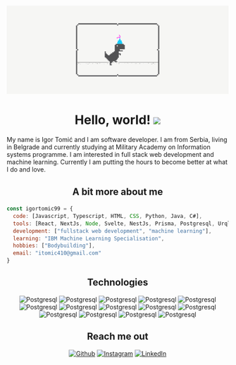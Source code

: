 <!--[![Top Langs](https://github-readme-stats.vercel.app/api/top-langs/?username=igortomic99&layout=compact&theme=dark)](https://github.com/igortomic99)-->
[![Header](Social_dino-with-hat.gif "Header")](https://github.com/igortomic99?tab=repositories)
<h1 align="center">Hello, world! <img src="https://raw.githubusercontent.com/MartinHeinz/MartinHeinz/master/wave.gif" width="30px"></h1>

My name is Igor Tomić and I am software developer. I am from Serbia, living in Belgrade and currently studying at Military Academy on Information systems programme. I am interested in full stack web development and machine learning. Currently I am putting the hours to become better at what I do and love.
</br>
<h2 align="center">A bit more about me</h2>

```javascript
const igortomic99 = {
  code: [Javascript, Typescript, HTML, CSS, Python, Java, C#],
  tools: [React, NextJs, Node, Svelte, NestJs, Prisma, Postgresql, Urql, ApollServer, ASP.NETCore],
  development: ["fullstack web development", "machine learning"],
  learning: "IBM Machine Learning Specialisation",
  hobbies: ["Bodybuilding"],
  email: "itomic410@gmail.com"
}
```
<h2 align="center">Technologies</h2>  
<p align="center"><img alt="Postgresql" 
src="https://img.shields.io/badge/PostgreSQL-316192?style=for-the-badge&logo=postgresql&logoColor=white" />
  <img alt="Postgresql" 
src="https://img.shields.io/badge/Apollo%20GraphQL-311C87?&style=for-the-badge&logo=Apollo%20GraphQL&logoColor=white" />
  <img alt="Postgresql" 
src="https://img.shields.io/badge/.NET-512BD4?style=for-the-badge&logo=dotnet&logoColor=white" />
  <img alt="Postgresql" 
src="https://img.shields.io/badge/Chakra--UI-319795?style=for-the-badge&logo=chakra-ui&logoColor=white" />
    <img alt="Postgresql" 
src="https://img.shields.io/badge/GraphQl-E10098?style=for-the-badge&logo=graphql&logoColor=white" />
    <img alt="Postgresql" 
src="https://img.shields.io/badge/next.js-000000?style=for-the-badge&logo=nextdotjs&logoColor=white" />
    <img alt="Postgresql" 
src="https://img.shields.io/badge/nestjs-E0234E?style=for-the-badge&logo=nestjs&logoColor=white" />
      <img alt="Postgresql" 
src="https://img.shields.io/badge/React-20232A?style=for-the-badge&logo=react&logoColor=61DAFB" />
      <img alt="Postgresql" 
src="https://img.shields.io/badge/Svelte-4A4A55?style=for-the-badge&logo=svelte&logoColor=FF3E00" />
        <img alt="Postgresql" 
src="https://img.shields.io/badge/Tailwind_CSS-38B2AC?style=for-the-badge&logo=tailwind-css&logoColor=white" />
        <img alt="Postgresql" 
src="https://img.shields.io/badge/Node.js-339933?style=for-the-badge&logo=nodedotjs&logoColor=white" />
        <img alt="Postgresql" 
src="https://img.shields.io/badge/Visual_Studio_Code-0078D4?style=for-the-badge&logo=visual%20studio%20code&logoColor=white" />
          <img alt="Postgresql" 
src="https://img.shields.io/badge/Prisma-3982CE?style=for-the-badge&logo=Prisma&logoColor=white" />
          <img alt="Postgresql" 
src="https://img.shields.io/badge/manjaro-35BF5C?style=for-the-badge&logo=manjaro&logoColor=white" />

<h2 align="center">Reach me out</h2>  
<p align="center"><a 
href="https://github.com/igortomic99" target="_blank"><img alt="Github" 
src="https://img.shields.io/badge/GitHub-%2312100E.svg?&style=for-the-badge&logo=Github&logoColor=white" /></a> 
<a 
href="https://www.instagram.com/tomic.32/" target="_blank"><img alt="Instagram" 
src="https://img.shields.io/badge/Instagram-E4405F?style=for-the-badge&logo=instagram&logoColor=white" /></a> 
<a 
href="https://www.linkedin.com/in/igor-tomi%C4%87-a0a305231/" target="_blank"><img alt="LinkedIn" 
src="https://img.shields.io/badge/linkedin-%2312100E.svg?&style=for-the-badge&logo=linkedin&logoColor=blue" /></a>
</p>


<!--<img src="https://github.com/sciencepal/sciencepal/blob/master/assets/life_balance.gif" alt="side Image" align="right" width="200" height="auto" />
<!--
**igortomic99/igortomic99** is a ✨ _special_ ✨ repository because its `README.md` (this file) appears on your GitHub profile.

Here are some ideas to get you started:

- 🔭 I’m currently working on ...
- 🌱 I’m currently learning ...
- 👯 I’m looking to collaborate on ...
- 🤔 I’m looking for help with ...
- 💬 Ask me about ...
- 📫 How to reach me: ...
- 😄 Pronouns: ...
- ⚡ Fun fact: ...
-->
